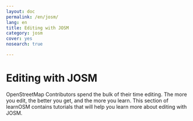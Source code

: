 ```yaml
---
layout: doc
permalink: /en/josm/
lang: en
title: Editing with JOSM
category: josm
cover: yes
nosearch: true

---
```


Editing with JOSM
================

OpenStreetMap Contributors spend the bulk of their time editing. The more you
edit, the better you get, and the more you learn. This section of learnOSM
contains tutorials that will help you learn more about editing with JOSM.
